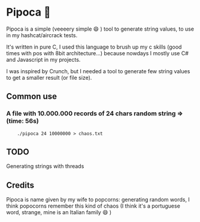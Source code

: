 # Pipoca 🍿
Pipoca is a simple (veeeery simple 😄 ) tool to generate string values, to use in my hashcat/aircrack tests.

It's written in pure C, I used this language to brush up my c skills (good times with pos with 8bit architecture...) because nowdays I mostly use C# and Javascript in my projects.

I was inspired by Crunch, but I needed a tool to generate few string values to get a smaller result (or file size).

## Common use
### A file with 10.000.000 records of 24 chars random string => (time: 56s)
        ./pipoca 24 10000000 > chaos.txt

## TODO
Generating strings with threads

## Credits
Pipoca is name given by my wife to popcorns: generating random words, I think popocorns remember this kind of chaos
(I think it's a portuguese word, strange, mine is an Italian family 😄 )
